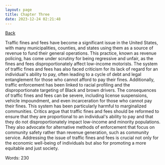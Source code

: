 ```yaml
---
layout: page
title: Chapter Three
date: 2023-12-24 02:21:48
---
```


[Back](./)


Traffic fines and fees have become a significant issue in the United States, with many municipalities, counties, and states using them as a source of revenue to fund their general operations. This practice, known as revenue policing, has come under scrutiny for being regressive and unfair, as the fines and fees disproportionately affect low-income motorists. The system of traffic fines and fees has also faced criticism for its lack of regard for an individual's ability to pay, often leading to a cycle of debt and legal entanglement for those who cannot afford to pay their fines. Additionally, traffic enforcement has been linked to racial profiling and the disproportionate targeting of Black and brown drivers. The consequences of traffic fines and fees can be severe, including license suspensions, vehicle impoundment, and even incarceration for those who cannot pay their fines. This system has been particularly harmful to marginalized communities. Critics argue that traffic fines and fees should be reformed to ensure that they are proportional to an individual's ability to pay and that they do not disproportionately impact low-income and minority populations. They also advocate for alternative methods of enforcement that focus on community safety rather than revenue generation, such as community service. Addressing the issue of traffic fines and fees is crucial not only for the economic well-being of individuals but also for promoting a more equitable and just society.

Words: 230